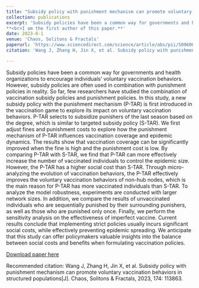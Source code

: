 ```yaml
---
title: "Subsidy policy with punishment mechanism can promote voluntary vaccination behaviors in structured populations"
collection: publications
excerpt: 'Subsidy policies have been a common way for governments and health organizations to encourage individuals’ voluntary vaccination behaviors. However, subsidy policies are often used in combination with punishment policies in reality. So far, few researchers have studied the combination of vaccination subsidy policies and punishment policies. In this study, a new subsidy policy with the punishment mechanism (P-TAR) is first introduced in the vaccination game to explore its impact on voluntary vaccination behaviors. P-TAR selects to subsidize punishers of the last season based on the degree, which is similar to targeted subsidy policy (S-TAR). 
**<br>I am the first author of this paper.**'
date: 2023-8-1
venue: 'Chaos, Solitons & Fractals'
paperurl: 'https://www.sciencedirect.com/science/article/abs/pii/S0960077923007646'
citation: 'Wang J, Zhang H, Jin X, et al. Subsidy policy with punishment mechanism can promote voluntary vaccination behaviors in structured populations[J]. Chaos, Solitons & Fractals, 2023, 174: 113863.'

---
```

Subsidy policies have been a common way for governments and health organizations to encourage individuals’ voluntary vaccination behaviors. However, subsidy policies are often used in combination with punishment policies in reality. So far, few researchers have studied the combination of vaccination subsidy policies and punishment policies. In this study, a new subsidy policy with the punishment mechanism (P-TAR) is first introduced in the vaccination game to explore its impact on voluntary vaccination behaviors. P-TAR selects to subsidize punishers of the last season based on the degree, which is similar to targeted subsidy policy (S-TAR). We first adjust fines and punishment costs to explore how the punishment mechanism of P-TAR influences vaccination coverage and epidemic dynamics. The results show that vaccination coverage can be significantly improved when the fine is high and the punishment cost is low. By comparing P-TAR with S-TAR, we find that P-TAR can more effectively increase the number of vaccinated individuals to control the epidemic size. However, the P-TAR has a higher social cost than S-TAR. Through micro-analyzing the evolution of vaccination behaviors, the P-TAR effectively improves the voluntary vaccination behaviors of non-hub nodes, which is the main reason for P-TAR has more vaccinated individuals than S-TAR. To analyze the model robustness, experiments are conducted with larger network sizes. In addition, we compare the results of unvaccinated individuals who are sequentially punished by their surrounding punishers, as well as those who are punished only once. Finally, we perform the sensitivity analysis on the effectiveness of imperfect vaccine. Current results conclude that implementing strict policies usually incurs significant social costs, while effectively preventing epidemic spreading. We anticipate that this study can offer policymakers valuable insights into the balance between social costs and benefits when formulating vaccination policies.

[Download paper here](/files/publications/csf2023wang.pdf)

Recommended citation: Wang J, Zhang H, Jin X, et al. Subsidy policy with punishment mechanism can promote voluntary vaccination behaviors in structured populations[J]. Chaos, Solitons & Fractals, 2023, 174: 113863.
